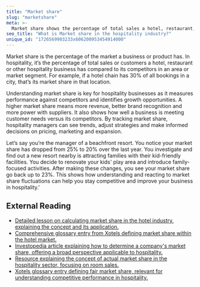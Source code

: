 ```yaml
---
title: "Market share"
slug: "marketshare"
meta: >-
  Market share shows the percentage of total sales a hotel, restaurant, cafe, or bar captures within its market. Higher market share means better competitive performance.
seo_title: "What is Market share in the hospitality industry?"
unique_id: "1726569903233x606200953454914000"
---
```


Market share is the percentage of the market a business or product has. In hospitality, it’s the percentage of total sales or customers a hotel, restaurant or other hospitality business has compared to its competitors in an area or market segment. For example, if a hotel chain has 30% of all bookings in a city, that’s its market share in that location.

Understanding market share is key for hospitality businesses as it measures performance against competitors and identifies growth opportunities. A higher market share means more revenue, better brand recognition and more power with suppliers. It also shows how well a business is meeting customer needs versus its competitors. By tracking market share, hospitality managers can see trends, adjust strategies and make informed decisions on pricing, marketing and expansion.

Let’s say you’re the manager of a beachfront resort. You notice your market share has dropped from 25% to 20% over the last year. You investigate and find out a new resort nearby is attracting families with their kid-friendly facilities. You decide to renovate your kids' play area and introduce family-focused activities. After making these changes, you see your market share go back up to 23%. This shows how understanding and reacting to market share fluctuations can help you stay competitive and improve your business in hospitality.'

## External Reading

- [Detailed lesson on calculating market share in the hotel industry, explaining the concept and its application.](https://study.com/academy/lesson/how-to-calculate-hotel-market-share.html)
- [Comprehensive glossary entry from Xotels defining market share within the hotel market.](https://www.xotels.com/en/glossary/market-share)
- [Investopedia article explaining how to determine a company's market share, offering a broad perspective applicable to hospitality.](https://www.investopedia.com/ask/answers/033015/how-do-i-determine-particular-companys-market-share.asp)
- [Resource explaining the concept of actual market share in the hospitality sector, focusing on room sales.](https://roompricegenie.com/actual-market-share-ams/)
- [Xotels glossary entry defining fair market share, relevant for understanding competitive performance in hospitality.](https://www.xotels.com/en/glossary/fair-market-share)